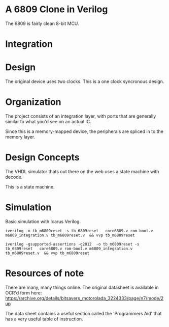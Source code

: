 # A 6809 Clone in Verilog 

The 6809 is fairly clean 8-bit MCU.

# Integration 

# Design

The original device uses two clocks.   This is a one clock syncronous design.  

# Organization

The project consists of an integration layer, with ports that are generally 
similar to what you'd see on an actual IC.  

Since this is a memory-mapped device, the peripherals are spliced in to the memory layer.

# Design Concepts
The VHDL simulator thats out there on the web uses a state machine with decode.

This is a state machine.

# Simulation 

Basic simulation with Icarus Verilog.  

```iverilog -o tb_m6809reset -s tb_6809reset   core6809.v rom-boot.v m6809_integration.v tb_m6809reset.v  && vvp tb_m6809reset```

```iverilog -gsupported-assertions -g2012  -o tb_m6809reset -s tb_6809reset   core6809.v rom-boot.v m6809_integration.v tb_m6809reset.v  && vvp tb_m6809reset```

# Resources of note

There are many, many things online.   The original datasheet is 
available in OCR'd form here: https://archive.org/details/bitsavers_motorolada_3224333/page/n7/mode/2up 

The data sheet contains a useful section called the 'Programmers Aid' that 
has a very useful table of instruction.